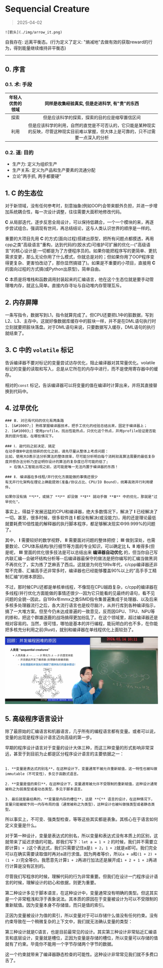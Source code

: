 # Sequencial Creature

> 2025-04-02


```admonish tip title="这是我送给世界的礼物"
![箭头](./img/arrow_it.png)

```

自我存在: 远离平衡态。(行为定义了定义: "熵减地"去做有效的获取reward的行为，得到能量继续维持非平衡态)

***

## 0. 序言

### 0.1. 术: 手段

| 年轻人优势的领域 | 同样是收集经验真实, 但是走进科学, 有"贵"的东西 | 
|:--------------:|:-------------:| 
|     探索       | 但是应该科学的探索，探索的目的应是缩窄置信区间  | 
|     利用       | 但是应该科学的利用，自然的直觉是不可否认的，它只能是某种现实的反映，尽管这种现实目前难以掌握，但大体上是可靠的，只不过需要一点深入的分析 |

### 0.2. 道: 目的
  - 生产力: 定义为组织生产
  - 生产关系: 定义为产品和生产要素的流通分配
  - 立论"两手抓, 两手都要硬"
  
## 1. **C** 的生态位
对于新领域，没有任何参考时，刻意抽象(例如OOP)会带来额外负担，并进一步增加系统耦合性，每一次设计调整，往往需要大面积地修改代码。  
  
**C** 从局部迭代，逐步反思全局设计，可以保持低耦合，一个一个模块的来，再逐步尝试组合。强调现有世间，再总结结论，这与人类认识世界的顺序是一样的。  
  
重要的大项目先用 **C** 的方式(面向过程)搭建出原型，把所有问题点都摸透，再用cpp之类"高级语言"重构，达到代码的(胶水式)可维护可扩展的优化--("高级语言"的核心设计是:一切都是为了方便程序员的。如果你能把程序写的更简单、更抗需求变更，那么无论你用了什么模式，你就总是对的；但如果你用了OOP程序变得更复杂、更害怕改动了，那你显然搞错了)。如果是不重要的小项目，直接用 **C** 的面向过程的方式搞(或Python出原型)，简单自由。  
  
**C** 本质是将堆栈和函数调用封装起来的汇编语言，他在这个生态位就是要手动管理堆内存，就这么简单。直接内存寻址与自动堆内存管理互斥。  
  


## 2. 内存屏障
一条写指令，数据写到L1，指令就算完成了。但CPU还要把L1中的脏数据，写到L2、L3、主存中。这就好像数据库缓存中的脏块一样，并不是在DML语句执行时立刻就要把脏块落盘。对于DML语句来说，只要数据写入缓存，DML语句的执行就结束了。  

## 3. **C** 中的 `volatile` 标记
告诉编译器不要对标记的变量尝试访存优化，阻止编译器对其常量优化。volatile标记的变量的读取和写入，总是从它所在的内存中进行，而不是使用寄存器中的缓存。  
  
相对的`const` 标记，告诉编译器可以将变量的值在编译时计算出来，并将其直接替换到代码中。  

## 4. 过早优化

```admonish check title="如何码？"
### Ⅲ. 对已有代码的优化有两条路
1. [&#10007;] 熟练掌握编译器技术，把手工优化的经验总结出来，固定于编译器上；
2. [&#10003;] 使用profile，找出性能热点，只优化这个热点，并用profile验证是否能真的提升性能，在哪些情况下。

### Ⅰ. 敲代码之前决定、搞定
在动手做Ⅲ中这些琐碎的优化之前，请先尽量从整体上考虑问题：  
比如，使用大O表示法分析算法的整体效率，尽可能分析明白每个消耗较高算法需要的最低复杂度并想办法分析乃至证明你设计的算法的复杂度已尽可能的低了;  
  > 在强人工智能出现之前，这可能是唯一无法内置于编译器的东西！

### Ⅱ. 编译器在多线程/并行优化方面能做的事情还很少
有无并行化架构在理论上确能提效(准备/协议占比、CPU/IO Bound)，统筹高效并行利用硬件。
```

```admonish warning title="过早优化"
如果你没有搞 **Ⅰ**，或搞了 **Ⅰ** 却没做 **Ⅱ** 就动手做 **Ⅲ** 中的优化，那就是"过早优化"。  
```

事实上，得益于发展迅猛的CPU和编译器，绝大多数情况下，解决了 **Ⅰ** 已经解决了一切。甚至，很多时候，很多软件连 **Ⅰ** 都没有解决(或没能力)，用的还是理论最低就要耗费10倍性能的解释器的执行脚本程序，都足够解决现实中99.999%的问题了。  
  
其中， **Ⅰ** 需要较好的数学视野， **Ⅱ** 需要面对问题的整体把控； **Ⅲ** 做到深处，也需要数论、CPU体系结构/执行细节等方面的专业知识，可以确定比 **Ⅰ、Ⅱ** 难得多(但是呢， **Ⅲ** 里面的优化很多技法是可以总结出来 **编译器自动优化** 的，但当你自己写内联汇编--会破坏结构分析等--后编译器最保守的做法是把你编写的汇编当做黑洞不再优化了，实为拣了芝麻丢了西瓜。这就是为何在199x年代，c/cpp编译器还非常不完善、汇编高手还非常多时，编译器也已经能够覆盖90%以上的"高手手工精制汇编"的根本原因)。  
  
不过，那时候CPU还都是单核单线程，不像现在CPU越趋复杂，c/cpp的编译器在多线程/并行优化方面能做的事情还很少--因为它只能看的见最终的语句，看不见问题的全貌--因此，自199x年mmx之类SIMD指令集普遍集成于处理器、以及后来多核多处理器流行之后，各大流行语言也是绞尽脑汁，从并行库到各种编译指示，搞了一大堆方案。但至今仍未达成普遍的一致意见，反而因GPU、TPU、NPU等的掺和，把这个群雄逐鹿的战场搞得更加纷乱了。在这个领域里，超过编译器还是相对容易的。当然，很可惜，哪怕是基本的并行编程，能玩明白的也不多，在你能把多核充分利用之前(Rust)，就别和编译器在单线程优化上面较劲了。

![AB](./img/AB.jpg)

## 5. 高级程序语言设计
除了最原始的汇编语言和机器语言，几乎所有的编程语言都有变量。或者可以说，变量的出现是程序设计语言迈向高级的第一步。  
  
早期的程序设计语言对于变量的设计大体三种，而这三种变量的形式影响非常深远，甚至于到目前为止都是区分程序设计语言的主要依据之一：  
  
```admonish check title="这三种变量的设计模式分别为："  
  
1. **变量是表达式的别名**，在这种设计下，变量通常不被允许重新赋值，这一特性也被叫做immutable（不可变性），多见于函数式语言。  
  
2. **变量是值的索引**，在这种设计下，变量通常被允许不受限制的重新赋值，这种设计通常被称之为弱类型或者动态类型，多见于脚本语言。  
  
3. 最后就是最经典的，**变量是内存的槽位**，这是 **C** 语言的设计，在这种情况下，变量只能被赋予同一内存布局的值（通常被称之为类型），这种设计也被叫做强类型或者静态类型。  
```

所以事实上，不可变、强类型检查，等等这些其实都是表象。其核心在于语言如何定义变量是什么。  
  
对于第一种设计，变量是表达式的别名，所以变量和表达式没有本质上的区别，这就带来了延迟求值的可能。即我们写下：`let a = 1 + 2` 的时候，我们并不需要立即计算`1 + 2`这个表达式，我们只需要记住a是`1 + 2`，`1 + 2`就是a即可。我们完全可以在确实需要读取值时再对a进行求值。因为两者等价，所以`a + a`和`(1 + 2) + (1 + 2)`完全等价。我愿意先计算`1 + 2`再进行加法还是展开成`1 + 2 + 1 + 2`再进行计算是没有区别的。  
  
尽管我们写程序的时候，理解代码的行为非常重要。但我们在设计一门程序设计语言的时候，理解设计的初心和依据，则更为重要。  
  
第二种设计多见于脚本语言，在这种设计中，变量通常没有明确的类型。但这其实是一个非常粗浅和浮于表象说法。其本质的原因在于变量被设计为可以不受限制的重新赋值。因为变量本身不存储值，而只是值的索引。  
  
正因为变量被设计为值的索引，所以变量对于可以存储什么值没有任何约束。没有约束导致在一个稍微复杂的上下文中，我们就无法确认变量的类型：  
  
第三种设计就是C语言，也是目前最常见的设计。其实第三种设计非常贴近汇编语言和底层设计，变量就是槽位，正因为变量是存储的槽位，所以变量可以存储的值就有了约束。毕竟你不能用一个字节存储两个字节的数据。  
  
这一个约束就带来了编译器静态检查的可能性。这种设计非常常见我们就不多费口舌了。  